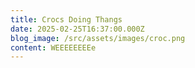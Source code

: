 ```yaml
---
title: Crocs Doing Thangs
date: 2025-02-25T16:37:00.000Z
blog_image: /src/assets/images/croc.png
content: WEEEEEEEEe
---
```

